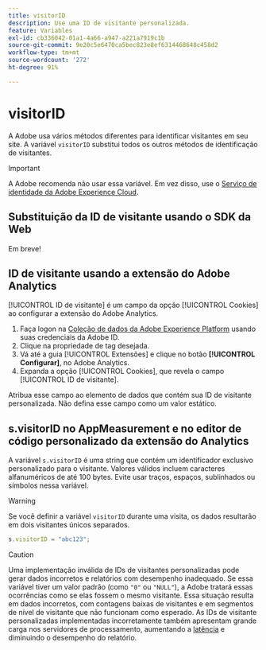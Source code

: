 ```yaml
---
title: visitorID
description: Use uma ID de visitante personalizada.
feature: Variables
exl-id: cb336042-01a1-4a66-a947-a221a7919c1b
source-git-commit: 9e20c5e6470ca5bec823e8ef6314468648c458d2
workflow-type: tm+mt
source-wordcount: '272'
ht-degree: 91%

---
```


# visitorID

A Adobe usa vários métodos diferentes para identificar visitantes em seu site. A variável `visitorID` substitui todos os outros métodos de identificação de visitantes.

>[!IMPORTANT]
>
>A Adobe recomenda não usar essa variável. Em vez disso, use o [Serviço de identidade da Adobe Experience Cloud](https://experienceleague.adobe.com/docs/id-service/using/home.html?lang=pt-BR).

## Substituição da ID de visitante usando o SDK da Web

Em breve!

## ID de visitante usando a extensão do Adobe Analytics

[!UICONTROL ID de visitante] é um campo da opção [!UICONTROL Cookies] ao configurar a extensão do Adobe Analytics.

1. Faça logon na [Coleção de dados da Adobe Experience Platform](https://experience.adobe.com/data-collection) usando suas credenciais da Adobe ID.
2. Clique na propriedade de tag desejada.
3. Vá até a guia [!UICONTROL Extensões] e clique no botão **[!UICONTROL Configurar]**, no Adobe Analytics.
4. Expanda a opção [!UICONTROL Cookies], que revela o campo [!UICONTROL ID de visitante].

Atribua esse campo ao elemento de dados que contém sua ID de visitante personalizada. Não defina esse campo como um valor estático.

## s.visitorID no AppMeasurement e no editor de código personalizado da extensão do Analytics

A variável `s.visitorID` é uma string que contém um identificador exclusivo personalizado para o visitante. Valores válidos incluem caracteres alfanuméricos de até 100 bytes. Evite usar traços, espaços, sublinhados ou símbolos nessa variável.

>[!WARNING]
>
>Se você definir a variável `visitorID` durante uma visita, os dados resultarão em dois visitantes únicos separados.

```js
s.visitorID = "abc123";
```

>[!CAUTION]
>
>Uma implementação inválida de IDs de visitantes personalizadas pode gerar dados incorretos e relatórios com desempenho inadequado. Se essa variável tiver um valor padrão (como `"0"` ou `"NULL"`), a Adobe tratará essas ocorrências como se elas fossem o mesmo visitante. Essa situação resulta em dados incorretos, com contagens baixas de visitantes e em segmentos de nível de visitante que não funcionam como esperado. As IDs de visitante personalizadas implementadas incorretamente também apresentam grande carga nos servidores de processamento, aumentando a [latência](/help/technotes/latency.md) e diminuindo o desempenho do relatório.
